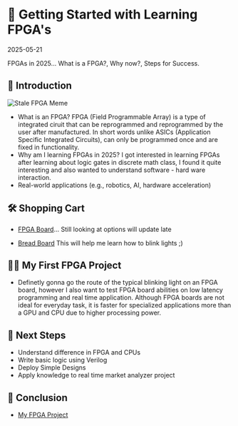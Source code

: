 # 📘 Getting Started with Learning FPGA's

<time id="post-date">2025-05-21</time>

<p id="post-excerpt">
FPGAs in 2025... What is a FPGA?, Why now?, Steps for Success.
</p>


## 🧭 Introduction

![Stale FPGA Meme](https://preview.redd.it/wsnh0uwni5e51.jpg?auto=webp&s=973f01a584761f5b41f2aaa35543d00f54fddc29)

- What is an FPGA?
  FPGA (Field Programmable Array) is a type of integrated ciruit that can be reprogrammed and reprogrammed by the user after manufactured.
  In short words unlike ASICs (Application Specific Integrated Circuits), can only be programmed once and are fixed in functionality. 
- Why am I learning FPGAs in 2025?
  I got interested in learning FPGAs after learning about logic gates in discrete math class, I found it quite interesting and also wanted to understand software - hard  ware interaction.
- Real-world applications (e.g., robotics, AI, hardware acceleration)


## 🛠️ Shopping Cart
- [FPGA Board](https://digilent.com/shop/products/fpga-boards/?srsltid=AfmBOoqUEWD-ByfBFJ1EVhbASfBf-DqCViV65xdYZo-2hyxeh1PNL0Cq)... Still looking at options will update  late

- [Bread Board](https://www.amazon.com/ELEGOO-Breadboard-Solderless-Breadboards-Electronics/dp/B0CYPVMK9J?source=ps-sl-shoppingads-lpcontext&ref_=fplfs&psc=1&smid=A2WWHQ25ENKVJ1&gQT=1) This will help me learn how to blink lights ;)


## 👨‍💻 My First FPGA Project
- Definetly gonna go the route of the typical blinking light on an FPGA board, however I also want to test FPGA board abilities on low latency programming and real time  application. Although FPGA boards are not ideal for everyday task, it is faster for specialized applications more than a GPU and CPU due to higher processing power.

## 🚀 Next Steps
- Understand difference in FPGA and CPUs
- Write basic logic using Verilog
- Deploy Simple Designs
- Apply knowledge to real time market analyzer project

## 📝 Conclusion
- [My FPGA Project](https://github.com/Btylrob/FPGA-Accelerated-Market-Feed-Parser)
